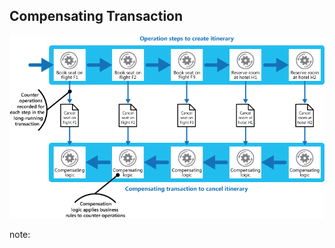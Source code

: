 ## Compensating Transaction

![Compensating Transaction](resources/images/compensating-transaction.png)

note:
